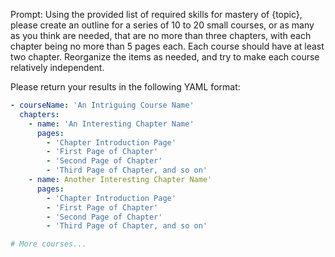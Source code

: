 Prompt: Using the provided list of required skills for mastery of {topic}, please create an outline for a series of 10 to 20 small courses, or as many as you think are needed, that are no more than three chapters, with each chapter being no more than 5 pages each. Each course should have at least two chapter. Reorganize the items as needed, and try to make each course relatively independent. 

Please return your results in the following YAML format:

```yaml
- courseName: 'An Intriguing Course Name'
  chapters:
    - name: 'An Interesting Chapter Name'
      pages:
        - 'Chapter Introduction Page'
        - 'First Page of Chapter'
        - 'Second Page of Chapter'
        - 'Third Page of Chapter, and so on'
    - name: Another Interesting Chapter Name'
      pages:
        - 'Chapter Introduction Page'
        - 'First Page of Chapter'
        - 'Second Page of Chapter'
        - 'Third Page of Chapter, and so on'

# More courses...
```